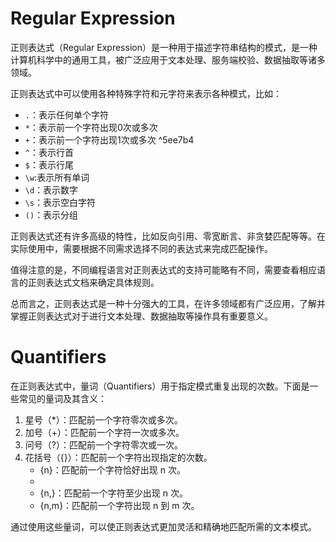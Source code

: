 # Regular Expression

正则表达式（Regular Expression）是一种用于描述字符串结构的模式，是一种计算机科学中的通用工具，被广泛应用于文本处理、服务端校验、数据抽取等诸多领域。

正则表达式中可以使用各种特殊字符和元字符来表示各种模式，比如：

- `.`：表示任何单个字符
- `*`：表示前一个字符出现0次或多次
- `+`：表示前一个字符出现1次或多次 ^5ee7b4
- `^`：表示行首
- `$`：表示行尾
- `\w`:表示所有单词
- `\d`：表示数字
- `\s`：表示空白字符
- `()`：表示分组

正则表达式还有许多高级的特性，比如反向引用、零宽断言、非贪婪匹配等等。在实际使用中，需要根据不同需求选择不同的表达式来完成匹配操作。

值得注意的是，不同编程语言对正则表达式的支持可能略有不同，需要查看相应语言的正则表达式文档来确定具体规则。

总而言之，正则表达式是一种十分强大的工具，在许多领域都有广泛应用，了解并掌握正则表达式对于进行文本处理、数据抽取等操作具有重要意义。

# Quantifiers

在正则表达式中，量词（Quantifiers）用于指定模式重复出现的次数。下面是一些常见的量词及其含义：

1. 星号（\*）：匹配前一个字符零次或多次。
2. 加号（+）：匹配前一个字符一次或多次。
3. 问号（?）：匹配前一个字符零次或一次。
4. 花括号（{}）：匹配前一个字符出现指定的次数。
   - {n}：匹配前一个字符恰好出现 n 次。
   - 
   - {n,}：匹配前一个字符至少出现 n 次。
   - {n,m}：匹配前一个字符出现 n 到 m 次。

通过使用这些量词，可以使正则表达式更加灵活和精确地匹配所需的文本模式。
